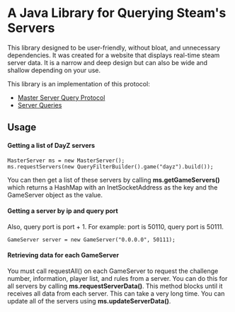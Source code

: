 # A Java Library for Querying Steam's Servers
This library designed to be user-friendly, without bloat, and unnecessary dependencies. It was created for a website that displays real-time steam server data. It is a narrow and deep design but can also be wide and shallow depending on your use.

This library is an implementation of this protocol:
- [Master Server Query Protocol](https://developer.valvesoftware.com/wiki/Master_Server_Query_Protocol)
- [Server Queries](https://developer.valvesoftware.com/wiki/Server_queries)

## Usage
#### Getting a list of DayZ servers

    MasterServer ms = new MasterServer();
    ms.requestServers(new QueryFilterBuilder().game("dayz").build());
You can then get a list of these servers by calling **ms.getGameServers()** which returns a HashMap with an InetSocketAddress as the key and the GameServer object as the value.

#### Getting a server by ip and query port
Also, query port is port + 1. For example: port is 50110, query port is 50111.

    GameServer server = new GameServer("0.0.0.0", 50111);

#### Retrieving data for each GameServer
You must call requestAll() on each GameServer to request the challenge number, information, player list, and rules from a server. You can do this for all servers by calling **ms.requestServerData()**. This method blocks until it receives all data from each server. This can take a very long time. You can update all of the servers using **ms.updateServerData()**.